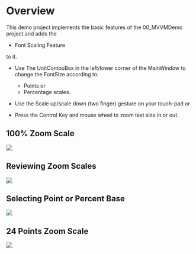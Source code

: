 
# Overview

This demo project implements the basic features of the 00_MVVMDemo project and adds the

- Font Scaling Feature

to it.

- Use The UnitComboBox in the left/lower corner of the MainWindow to change the FontSize
  according to:
  - Points or
  - Percentage scales.

- Use the Scale up/scale down (two finger) gesture on your touch-pad
  or 

- Press the Control Key and mouse wheel to zoom text size in or out.

## 100% Zoom Scale
![](screenshot.png)

## Reviewing Zoom Scales
![](screenshot1.png)

## Selecting Point or Percent Base
![](screenshot2.png)

## 24 Points Zoom Scale
![](screenshot3.png)
